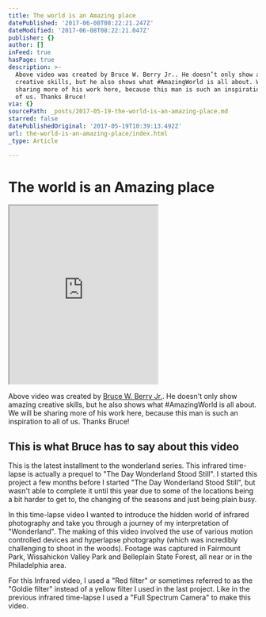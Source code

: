```yaml
---
title: The world is an Amazing place
datePublished: '2017-06-08T08:22:21.247Z'
dateModified: '2017-06-08T08:22:21.047Z'
publisher: {}
author: []
inFeed: true
hasPage: true
description: >-
  Above video was created by Bruce W. Berry Jr.. He doesn’t only show amazing
  creative skills, but he also shows what #AmazingWorld is all about. We will be
  sharing more of his work here, because this man is such an inspiration to all
  of us. Thanks Bruce!
via: {}
sourcePath: _posts/2017-05-19-the-world-is-an-amazing-place.md
starred: false
datePublishedOriginal: '2017-05-19T10:39:13.492Z'
url: the-world-is-an-amazing-place/index.html
_type: Article

---
```

# The world is an Amazing place

<iframe src="https://the-grid.github.io/ed-userhtml/?g=eJxdzkEOgjAQheG9p2i6cEkRFIOheJZSprZxypCh0ujpJbpj-f2b97rg2EQQC1stfUrzclNqRvMGLtYQgQpLUa1hBFJtW16asrrekWjWp6MlJNa2da6qpchhTF7L5lxK4SE8fNKybjb8BgbiEVjLzRmGZ0gGkbJ7IS6WASYR6bNPO_ed-p_tD18cpD99" height="360" style=""></iframe>

Above video was created by [Bruce W. Berry Jr.][0]. He doesn't only show amazing creative skills, but he also shows what \#AmazingWorld is all about. We will be sharing more of his work here, because this man is such an inspiration to all of us. Thanks Bruce!

## This is what Bruce has to say about this video

This is the latest installment to the wonderland series. This infrared time-lapse is actually a prequel to "The Day Wonderland Stood Still". I started this project a few months before I started "The Day Wonderland Stood Still", but wasn't able to complete it until this year due to some of the locations being a bit harder to get to, the changing of the seasons and just being plain busy.

In this time-lapse video I wanted to introduce the hidden world of infrared photography and take you through a journey of my interpretation of "Wonderland". The making of this video involved the use of various motion controlled devices and hyperlapse photography (which was incredibly challenging to shoot in the woods). Footage was captured in Fairmount Park, Wissahickon Valley Park and Belleplain State Forest, all near or in the Philadelphia area.

For this Infrared video, I used a "Red filter" or sometimes referred to as the "Goldie filter" instead of a yellow filter I used in the last project. Like in the previous infrared time-lapse I used a "Full Spectrum Camera" to make this video.

[0]: http://www.bruce-wayne-photography.com/p319701911